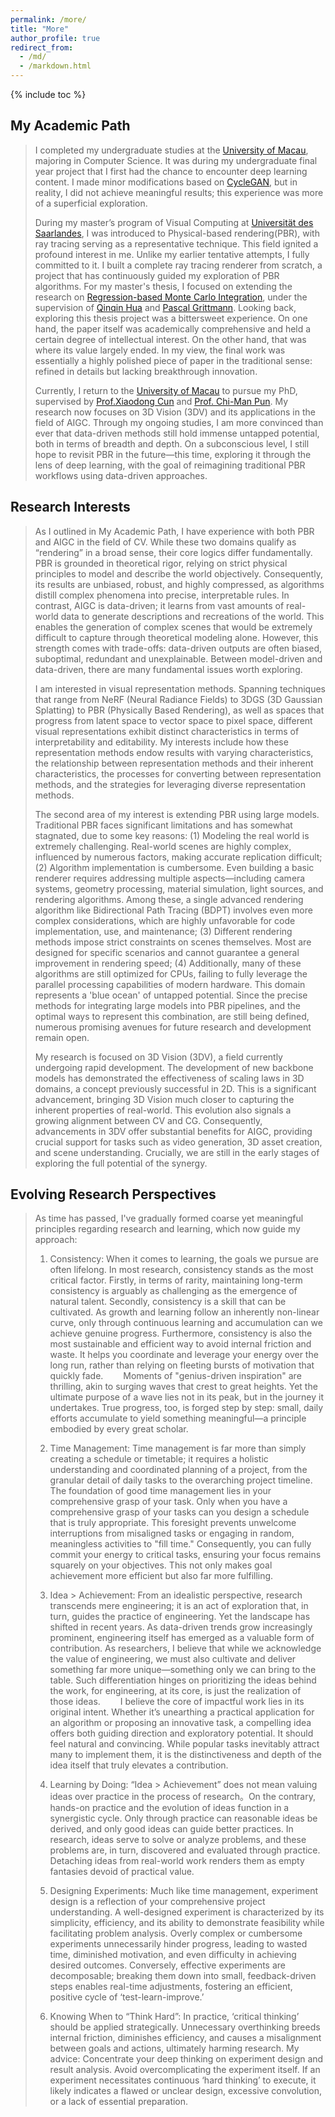 ```yaml
---
permalink: /more/
title: "More"
author_profile: true
redirect_from: 
  - /md/
  - /markdown.html
---
```


{% include toc %}

## My Academic Path

> I completed my undergraduate studies at the [University of Macau](https://www.um.edu.mo/), majoring in Computer Science. It was during my undergraduate final year project that I first had the chance to encounter deep learning content. I made minor modifications based on [CycleGAN](https://arxiv.org/pdf/1703.10593), but in reality, I did not achieve meaningful results; this experience was more of a superficial exploration.
> 
> During my master’s program of Visual Computing at [Universität des Saarlandes](https://www.uni-saarland.de/), I was introduced to Physical-based rendering(PBR), with ray tracing serving as a representative technique.  This field ignited a profound interest in me. Unlike my earlier tentative attempts, I fully committed to it. I built a complete ray tracing renderer from scratch, a project that has continuously guided my exploration of PBR algorithms. For my master's thesis, I focused on extending the research on [Regression-based Monte Carlo Integration](https://arxiv.org/pdf/2211.07422), under the supervision of [Qinqin Hua](https://qingqin-hua.com/) and [Pascal Grittmann](https://graphics.cg.uni-saarland.de/people/grittmann.html). Looking back, exploring this thesis project was a bittersweet experience. On one hand, the paper itself was academically comprehensive and held a certain degree of intellectual interest. On the other hand, that was where its value largely ended. In my view, the final work was essentially a highly polished piece of paper in the traditional sense: refined in details but lacking breakthrough innovation.
> 
> Currently, I return to the [University of Macau](https://www.um.edu.mo/) to pursue my PhD, supervised by [Prof.Xiaodong Cun](https://vinthony.github.io/academic/) and [Prof. Chi-Man Pun](https://cmpun.github.io/). My research now focuses on 3D Vision (3DV) and its applications in the field of AIGC. Through my ongoing studies, I am more convinced than ever that data-driven methods still hold immense untapped potential, both in terms of breadth and depth. On a subconscious level, I still hope to revisit PBR in the future—this time, exploring it through the lens of deep learning, with the goal of reimagining traditional PBR workflows using data-driven approaches.

## Research Interests

> As I outlined in My Academic Path, I have experience with both PBR and AIGC in the field of CV. While these two domains qualify as “rendering” in a broad sense, their core logics differ fundamentally. PBR is grounded in theoretical rigor, relying on strict physical principles to model and describe the world objectively. Consequently, its results are unbiased, robust, and highly compressed, as algorithms distill complex phenomena into precise, interpretable rules. In contrast, AIGC is data-driven; it learns from vast amounts of real-world data to generate descriptions and recreations of the world. This enables the generation of complex scenes that would be extremely difficult to capture through theoretical modeling alone. However, this strength comes with trade-offs: data-driven outputs are often biased, suboptimal, redundant and unexplainable. Between model-driven and data-driven, there are many fundamental issues worth exploring.
> 
> I am interested in visual representation methods. Spanning techniques that range from NeRF (Neural Radiance Fields) to 3DGS (3D Gaussian Splatting) to PBR (Physically Based Rendering), as well as spaces that progress from latent space to vector space to pixel space, different visual representations exhibit distinct characteristics in terms of interpretability and editability. My interests include how these representation methods endow results with varying characteristics, the relationship between representation methods and their inherent characteristics, the processes for converting between representation methods, and the strategies for leveraging diverse representation methods.
> 
> The second area of my interest is extending PBR using large models. Traditional PBR faces significant limitations and has somewhat stagnated, due to some key reasons:
> (1) Modeling the real world is extremely challenging. Real-world scenes are highly complex, influenced by numerous factors, making accurate replication difficult;
> (2) Algorithm implementation is cumbersome. Even building a basic renderer requires addressing multiple aspects—including camera systems, geometry processing, material simulation, light sources, and rendering algorithms. Among these, a single advanced rendering algorithm like Bidirectional Path Tracing (BDPT) involves even more complex considerations, which are highly unfavorable for code implementation, use, and maintenance;
> (3) Different rendering methods impose strict constraints on scenes themselves. Most are designed for specific scenarios and cannot guarantee a general improvement in rendering speed;
> (4) Additionally, many of these algorithms are still optimized for CPUs, failing to fully leverage the parallel processing capabilities of modern hardware.
This domain represents a 'blue ocean' of untapped potential. Since the precise methods for integrating large models into PBR pipelines, and the optimal ways to represent this combination, are still being defined, numerous promising avenues for future research and development remain open.
> 
> My research is focused on 3D Vision (3DV), a field currently undergoing rapid development. The development of new backbone models has demonstrated the effectiveness of scaling laws in 3D domains, a concept previously successful in 2D. This is a significant advancement, bringing 3D Vision much closer to capturing the inherent properties of real-world. This evolution also signals a growing alignment between CV and CG. Consequently, advancements in 3DV offer substantial benefits for AIGC, providing crucial support for tasks such as video generation, 3D asset creation, and scene understanding. Crucially, we are still in the early stages of exploring the full potential of the synergy.

## Evolving Research Perspectives

> As time has passed, I've gradually formed coarse yet meaningful principles regarding research and learning, which now guide my approach:
> 
> 1. Consistency:
> When it comes to learning, the goals we pursue are often lifelong. In most research, consistency stands as the most critical factor. Firstly, in terms of rarity, maintaining long-term consistency is arguably as challenging as the emergence of natural talent. Secondly, consistency is a skill that can be cultivated. As growth and learning follow an inherently non-linear curve, only through continuous learning and accumulation can we achieve genuine progress. Furthermore, consistency is also the most sustainable and efficient way to avoid internal friction and waste. It helps you coordinate and leverage your energy over the long run, rather than relying on fleeting bursts of motivation that quickly fade. 
> &emsp;&emsp;Moments of "genius-driven inspiration" are thrilling, akin to surging waves that crest to great heights. Yet the ultimate purpose of a wave lies not in its peak, but in the journey it undertakes. True progress, too, is forged step by step: small, daily efforts accumulate to yield something meaningful—a principle embodied by every great scholar.
> 
> 2. Time Management:
> Time management is far more than simply creating a schedule or timetable; it requires a holistic understanding and coordinated planning of a project, from the granular detail of daily tasks to the overarching project timeline. The foundation of good time management lies in your comprehensive grasp of your task. Only when you have a comprehensive grasp of your tasks can you design a schedule that is truly appropriate. This foresight prevents unwelcome interruptions from misaligned tasks or engaging in random, meaningless activities to "fill time." Consequently, you can fully commit your energy to critical tasks, ensuring your focus remains squarely on your objectives. This not only makes goal achievement more efficient but also far more fulfilling.
> 
> 3. Idea > Achievement:
> From an idealistic perspective, research transcends mere engineering; it is an act of exploration that, in turn, guides the practice of engineering. Yet the landscape has shifted in recent years. As data-driven trends grow increasingly prominent, engineering itself has emerged as a valuable form of contribution. As researchers, I believe that while we acknowledge the value of engineering, we must also cultivate and deliver something far more unique—something only we can bring to the table. Such differentiation hinges on prioritizing the ideas behind the work, for engineering, at its core, is just the realization of those ideas.
> &emsp;&emsp;I believe the core of impactful work lies in its original intent. Whether it’s unearthing a practical application for an algorithm or proposing an innovative task, a compelling idea offers both guiding direction and exploratory potential. It should feel natural and convincing. While popular tasks inevitably attract many to implement them, it is the distinctiveness and depth of the idea itself that truly elevates a contribution.
> 
> 4. Learning by Doing:
> “Idea > Achievement” does not mean valuing ideas over practice in the process of research。On the contrary, hands-on practice and the evolution of ideas function in a synergistic cycle. Only through practice can reasonable ideas be derived, and only good ideas can guide better practices. In research, ideas serve to solve or analyze problems, and these problems are, in turn, discovered and evaluated through practice. Detaching ideas from real-world work renders them as empty fantasies devoid of practical value.
> 
> 5. Designing Experiments:
> Much like time management, experiment design is a reflection of your comprehensive project understanding. A well-designed experiment is characterized by its simplicity, efficiency, and its ability to demonstrate feasibility while facilitating problem analysis. Overly complex or cumbersome experiments unnecessarily hinder progress, leading to wasted time, diminished motivation, and even difficulty in achieving desired outcomes. Conversely, effective experiments are decomposable; breaking them down into small, feedback-driven steps enables real-time adjustments, fostering an efficient, positive cycle of ‘test-learn-improve.’
> 
> 6. Knowing When to “Think Hard”:
> In practice, ‘critical thinking’ should be applied strategically. Unnecessary overthinking breeds internal friction, diminishes efficiency, and causes a misalignment between goals and actions, ultimately harming research.
My advice: Concentrate your deep thinking on experiment design and result analysis. Avoid overcomplicating the experiment itself. If an experiment necessitates continuous ‘hard thinking’ to execute, it likely indicates a flawed or unclear design, excessive convolution, or a lack of essential preparation.